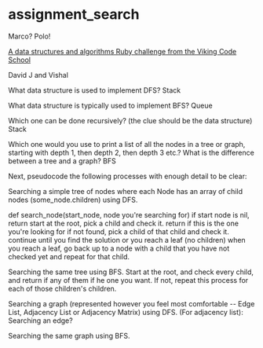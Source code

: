 # assignment_search
Marco?  Polo!

[A data structures and algorithms Ruby challenge from the Viking Code School](http://www.vikingcodeschool.com)

David J and Vishal

What data structure is used to implement DFS? Stack

What data structure is typically used to implement BFS? Queue

Which one can be done recursively? (the clue should be the data structure) Stack

Which one would you use to print a list of all the nodes in a tree or graph, starting with depth 1, then depth 2, then depth 3 etc.?
What is the difference between a tree and a graph? BFS

Next, pseudocode the following processes with enough detail to be clear:

Searching a simple tree of nodes where each Node has an array of child nodes (some_node.children) using DFS.

def search_node(start_node, node you're searching for)
if start node is nil, return
start at the root, pick a child and check it. return if this is the one you're looking for
if not found, pick a child of that child and check it. continue until you find the solution or you reach a leaf (no children)
when you reach a leaf, go back up to a node with a child that you have not checked yet and repeat for that child.


Searching the same tree using BFS.
Start at the root, and check every child, and return if any of them if he one
  you want.
If not, repeat this process for each of those children's children.

Searching a graph (represented however you feel most comfortable -- Edge List, Adjacency List or Adjacency Matrix) using DFS.
(For adjacency list): Searching an edge?


Searching the same graph using BFS.

